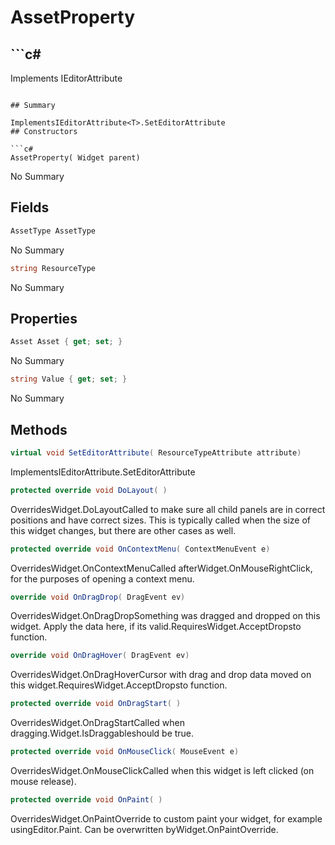 # AssetProperty

## ```c#
Implements IEditorAttribute<ResourceTypeAttribute>
```

## Summary

ImplementsIEditorAttribute<T>.SetEditorAttribute
## Constructors

```c#
AssetProperty( Widget parent) 
```
No Summary
## Fields

```c#
AssetType AssetType
```
No Summary
```c#
string ResourceType
```
No Summary
## Properties

```c#
Asset Asset { get; set; } 
```
No Summary
```c#
string Value { get; set; } 
```
No Summary
## Methods

```c#
virtual void SetEditorAttribute( ResourceTypeAttribute attribute) 
```
ImplementsIEditorAttribute<T>.SetEditorAttribute
```c#
protected override void DoLayout( ) 
```
OverridesWidget.DoLayoutCalled to make sure all child panels are in correct positions and have correct sizes.
This is typically called when the size of this widget changes, but there are other cases as well.
```c#
protected override void OnContextMenu( ContextMenuEvent e) 
```
OverridesWidget.OnContextMenuCalled afterWidget.OnMouseRightClick, for the purposes of opening a context menu.
```c#
override void OnDragDrop( DragEvent ev) 
```
OverridesWidget.OnDragDropSomething was dragged and dropped on this widget. Apply the data here, if its valid.RequiresWidget.AcceptDropsto function.
```c#
override void OnDragHover( DragEvent ev) 
```
OverridesWidget.OnDragHoverCursor with drag and drop data moved on this widget.RequiresWidget.AcceptDropsto function.
```c#
protected override void OnDragStart( ) 
```
OverridesWidget.OnDragStartCalled when dragging.Widget.IsDraggableshould be true.
```c#
protected override void OnMouseClick( MouseEvent e) 
```
OverridesWidget.OnMouseClickCalled when this widget is left clicked (on mouse release).
```c#
protected override void OnPaint( ) 
```
OverridesWidget.OnPaintOverride to custom paint your widget, for example usingEditor.Paint. Can be overwritten byWidget.OnPaintOverride.
